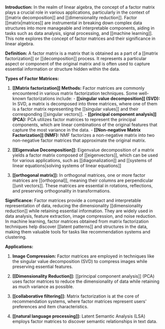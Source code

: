 **Introduction:**
In the realm of linear algebra, the concept of a factor matrix plays a crucial role in various applications, particularly in the context of [[matrix decomposition]] and [[dimensionality reduction]]. Factor [[matrix|matrices]] are instrumental in breaking down complex data structures into more manageable and interpretable components, aiding in tasks such as data analysis, signal processing, and [[machine learning]]. This note explores the concept of factor matrices and their significance in linear algebra.

**Definition:**
A factor matrix is a matrix that is obtained as a part of a [[matrix factorization]] or [[decomposition]] process. It represents a particular aspect or component of the original matrix and is often used to capture essential information or structure hidden within the data.

**Types of Factor Matrices:**
1. **[[Matrix factorization]] Methods:** Factor matrices are commonly encountered in various matrix factorization techniques. Some well-known factorizations include:
	   - **[[singular value decomposition]] (SVD):** In SVD, a matrix is decomposed into three matrices, where one of them is a factor matrix representing the [[singular values]] and their corresponding [[singular vectors]].
	   - **[[principal component analysis]] (PCA):** PCA utilizes factor matrices to represent the principal components, which are linear combinations of the original features that capture the most variance in the data.
	   - **[[Non-negative Matrix Factorization]] (NMF):** NMF factorizes a non-negative matrix into two non-negative factor matrices that approximate the original matrix.

2. **[[Eigenvalue Decomposition]]:** Eigenvalue decomposition of a matrix yields a factor matrix composed of [[eigenvectors]], which can be used for various applications, such as [[diagonalization]] and [[systems of linear equations|solving systems of linear equations]]

3. **[[orthogonal matrix]]:** In orthogonal matrices, one or more factor matrices are [[orthogonal]], meaning their columns are perpendicular [[unit vectors]]. These matrices are essential in rotations, reflections, and preserving orthogonality in transformations.

**Significance:**
Factor matrices provide a compact and interpretable representation of data, reducing the dimensionality [[dimensionality reduction]] while retaining essential information. They are widely used in data analysis, feature extraction, image compression, and noise reduction. In machine learning, factor matrices obtained from matrix factorization techniques help discover [[latent patterns]] and structures in the data, making them valuable tools for tasks like recommendation systems and clustering.

**Applications:**
1. **Image Compression:** Factor matrices are employed in techniques like the singular value decomposition (SVD) to compress images while preserving essential features.

2. **[[Dimensionality Reduction]]:** [[principal component analysis]] (PCA) uses factor matrices to reduce the dimensionality of data while retaining as much variance as possible.

3. **[[collaborative filtering]]:** Matrix factorization is at the core of recommendation systems, where factor matrices represent users' preferences and item characteristics.

4. **[[natural language processing]]:** Latent Semantic Analysis (LSA) employs factor matrices to discover semantic relationships in text data.

